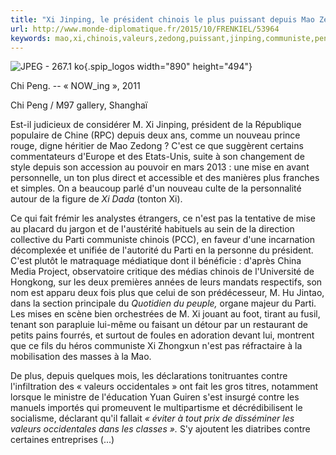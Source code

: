 ```yaml
---
title: "Xi Jinping, le président chinois le plus puissant depuis Mao Zedong"
url: http://www.monde-diplomatique.fr/2015/10/FRENKIEL/53964
keywords: mao,xi,chinois,valeurs,zedong,puissant,jinping,communiste,peng,nest,occidentales,président,parti,mise
---
```

![JPEG - 267.1 ko](local/cache-vignettes/L890xH494/chine-octobre-2e86f.jpg?1512028505){.spip_logos width="890" height="494"}

Chi Peng. -- « NOW\_ing », 2011

Chi Peng / M97 gallery, Shanghaï

Est-il judicieux de considérer M. Xi Jinping, président de la République populaire de Chine (RPC) depuis deux ans, comme un nouveau prince rouge, digne héritier de Mao Zedong ? C'est ce que suggèrent certains commentateurs d'Europe et des Etats-Unis, suite à son changement de style depuis son accession au pouvoir en mars 2013 : une mise en avant personnelle, un ton plus direct et accessible et des manières plus franches et simples. On a beaucoup parlé d'un nouveau culte de la personnalité autour de la figure de *Xi Dada* (tonton Xi).

Ce qui fait frémir les analystes étrangers, ce n'est pas la tentative de mise au placard du jargon et de l'austérité habituels au sein de la direction collective du Parti communiste chinois (PCC), en faveur d'une incarnation décomplexée et unifiée de l'autorité du Parti en la personne du président. C'est plutôt le matraquage médiatique dont il bénéficie : d'après China Media Project, observatoire critique des médias chinois de l'Université de Hongkong, sur les deux premières années de leurs mandats respectifs, son nom est apparu deux fois plus que celui de son prédécesseur, M. Hu Jintao, dans la section principale du *Quotidien du peuple,* organe majeur du Parti. Les mises en scène bien orchestrées de M. Xi jouant au foot, tirant au fusil, tenant son parapluie lui-même ou faisant un détour par un restaurant de petits pains fourrés, et surtout de foules en adoration devant lui, montrent que ce fils du héros communiste Xi Zhongxun n'est pas réfractaire à la mobilisation des masses à la Mao.

De plus, depuis quelques mois, les déclarations tonitruantes contre l'infiltration des « valeurs occidentales » ont fait les gros titres, notamment lorsque le ministre de l'éducation Yuan Guiren s'est insurgé contre les manuels importés qui promeuvent le multipartisme et décrédibilisent le socialisme, déclarant qu'il fallait *« éviter à tout prix de disséminer les valeurs occidentales dans les classes ».* S'y ajoutent les diatribes contre certaines entreprises (\...)
